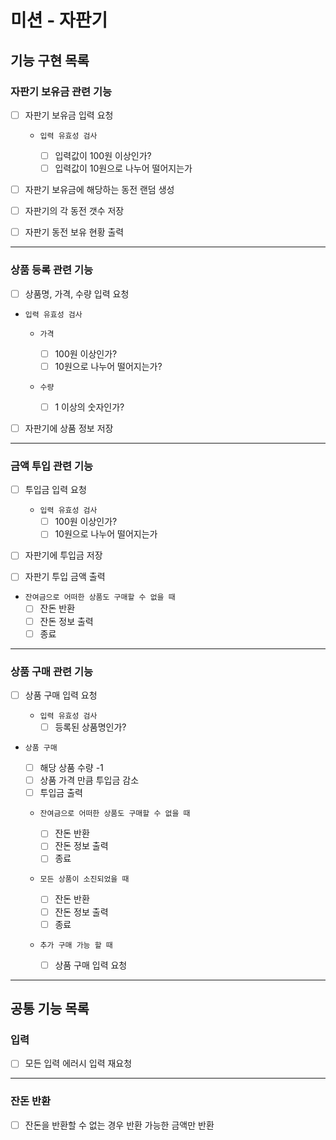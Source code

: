 # 미션 - 자판기

## 기능 구현 목록

### 자판기 보유금 관련 기능

- [ ] 자판기 보유금 입력 요청

  - `입력 유효성 검사`

    - [ ] 입력값이 100원 이상인가?
    - [ ] 입력값이 10원으로 나누어 떨어지는가

- [ ] 자판기 보유금에 해당하는 동전 랜덤 생성
- [ ] 자판기의 각 동전 갯수 저장
- [ ] 자판기 동전 보유 현황 출력

---

### 상품 등록 관련 기능

- [ ] 상품명, 가격, 수량 입력 요청

- `입력 유효성 검사`

  - `가격`

    - [ ] 100원 이상인가?
    - [ ] 10원으로 나누어 떨어지는가?

  - `수량`
    - [ ] 1 이상의 숫자인가?

- [ ] 자판기에 상품 정보 저장

---

### 금액 투입 관련 기능

- [ ] 투입금 입력 요청

  - `입력 유효성 검사`
    - [ ] 100원 이상인가?
    - [ ] 10원으로 나누어 떨어지는가

- [ ] 자판기에 투입금 저장

- [ ] 자판기 투입 금액 출력

- `잔여금으로 어떠한 상품도 구매할 수 없을 때`
  - [ ] 잔돈 반환
  - [ ] 잔돈 정보 출력
  - [ ] 종료

---

### 상품 구매 관련 기능

- [ ] 상품 구매 입력 요청

  - `입력 유효성 검사`
    - [ ] 등록된 상품명인가?

- `상품 구매`

  - [ ] 해당 상품 수량 -1
  - [ ] 상품 가격 만큼 투입금 감소
  - [ ] 투입금 출력

  - `잔여금으로 어떠한 상품도 구매할 수 없을 때`

    - [ ] 잔돈 반환
    - [ ] 잔돈 정보 출력
    - [ ] 종료

  - `모든 상품이 소진되었을 때`

    - [ ] 잔돈 반환
    - [ ] 잔돈 정보 출력
    - [ ] 종료

  - `추가 구매 가능 할 때`
    - [ ] 상품 구매 입력 요청

---

## 공통 기능 목록

### 입력

- [ ] 모든 입력 에러시 입력 재요청

---

### 잔돈 반환

- [ ] 잔돈을 반환할 수 없는 경우 반환 가능한 금액만 반환
